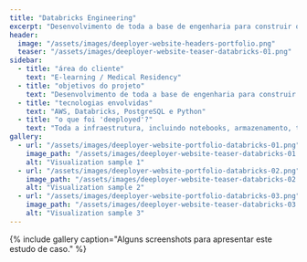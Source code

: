 ```yaml
---
title: "Databricks Engineering"
excerpt: "Desenvolvimento de toda a base de engenharia para construir o ecossistema de Data Lake necessário para trabalhar com as fontes de dados e visualizações."
header:
  image: "/assets/images/deeployer-website-headers-portfolio.png"
  teaser: "/assets/images/deeployer-website-teaser-databricks-01.png"
sidebar:
  - title: "área do cliente"
    text: "E-learning / Medical Residency"
  - title: "objetivos do projeto"
    text: "Desenvolvimento de toda a base de engenharia para construir o ecossistema de Data Lake necessário para trabalhar com as fontes de dados e visualizações. Além disso, configuração de todos os clusters seguindo as melhores práticas para garantir o melhor desempenho e disponibilidade."
  - title: "tecnologias envolvidas"
    text: "AWS, Databricks, PostgreSQL e Python"
  - title: "o que foi 'deeployed'?"
    text: "Toda a infraestrutura, incluindo notebooks, armazenamento, trabalhos e configuração de clusters para construir o ecossistema Data Lake."
gallery:
  - url: "/assets/images/deeployer-website-portfolio-databricks-01.png"
    image_path: "/assets/images/deeployer-website-teaser-databricks-01.png"
    alt: "Visualization sample 1"
  - url: "/assets/images/deeployer-website-portfolio-databricks-02.png"
    image_path: "/assets/images/deeployer-website-teaser-databricks-02.png"
    alt: "Visualization sample 2"
  - url: "/assets/images/deeployer-website-portfolio-databricks-03.png"
    image_path: "/assets/images/deeployer-website-teaser-databricks-03.png"
    alt: "Visualization sample 3"
---
```


{% include gallery caption="Alguns screenshots para apresentar este estudo de caso." %}
